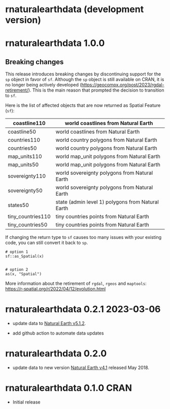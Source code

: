 # rnaturalearthdata (development version)

# rnaturalearthdata 1.0.0

## Breaking changes

This release introduces breaking changes by discontinuing support for the `sp` object in favor of `sf`. Although the `sp` object is still available on CRAN, it is no longer being actively developed (https://geocompx.org/post/2023/rgdal-retirement/). This is the main reason that prompted the decision to transition to `sf`.

Here is the list of affected objects that are now returned as Spatial Feature (`sf`):

| coastline110      | world coastlines from Natural Earth               |
| ----------------- | ------------------------------------------------- |
| coastline50       | world coastlines from Natural Earth               |
| countries110      | world country polygons from Natural Earth         |
| countries50       | world country polygons from Natural Earth         |
| map_units110      | world map_unit polygons from Natural Earth        |
| map_units50       | world map_unit polygons from Natural Earth        |
| sovereignty110    | world sovereignty polygons from Natural Earth     |
| sovereignty50     | world sovereignty polygons from Natural Earth     |
| states50          | state (admin level 1) polygons from Natural Earth |
| tiny_countries110 | tiny countries points from Natural Earth          |
| tiny_countries50  | tiny countries points from Natural Earth          |

If changing the return type to `sf` causes too many issues with your existing code, you can still convert it back to `sp`.

```
# option 1
sf::as_Spatial(x)


# option 2
as(x, "Spatial")
```

More information about the retirement of `rgdal`, `rgeos` and `maptools`: https://r-spatial.org/r/2022/04/12/evolution.html

# rnaturalearthdata 0.2.1 2023-03-06

- update data to [Natural Earth v5.1.2](https://github.com/nvkelso/natural-earth-vector/blob/master/CHANGELOG).

- add github action to automate data updates

# rnaturalearthdata 0.2.0

- update data to new version [Natural Earth v4.1](https://www.naturalearthdata.com/blog/miscellaneous/natural-earth-v4-1-0-release-notes/) released May 2018.

# rnaturalearthdata 0.1.0 CRAN

- Initial release
